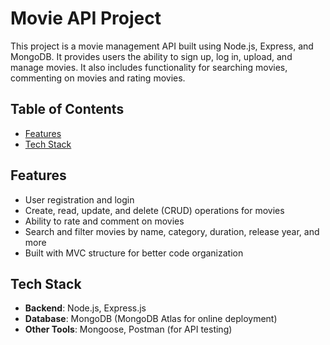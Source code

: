# Movie API Project

This project is a movie management API built using Node.js, Express, and MongoDB. It provides users the ability to sign up, log in, upload, and manage movies. It also includes functionality for searching movies, commenting on movies and rating movies.

## Table of Contents
- [Features](#features)
- [Tech Stack](#tech-stack)

## Features

- User registration and login
- Create, read, update, and delete (CRUD) operations for movies
- Ability to rate and comment on movies
- Search and filter movies by name, category, duration, release year, and more
- Built with MVC structure for better code organization

## Tech Stack

- **Backend**: Node.js, Express.js
- **Database**: MongoDB (MongoDB Atlas for online deployment)
- **Other Tools**: Mongoose, Postman (for API testing)

